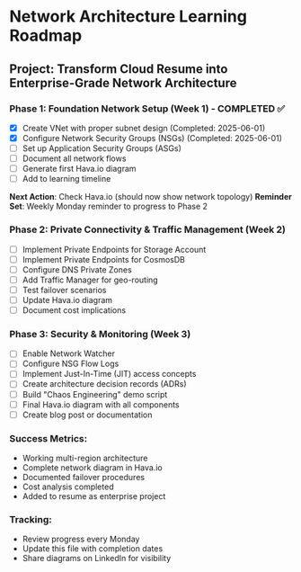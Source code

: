 # Network Architecture Learning Roadmap

## Project: Transform Cloud Resume into Enterprise-Grade Network Architecture

### Phase 1: Foundation Network Setup (Week 1) - COMPLETED ✅
- [x] Create VNet with proper subnet design (Completed: 2025-06-01)
- [x] Configure Network Security Groups (NSGs) (Completed: 2025-06-01)
- [ ] Set up Application Security Groups (ASGs)
- [ ] Document all network flows
- [ ] Generate first Hava.io diagram
- [ ] Add to learning timeline

**Next Action**: Check Hava.io (should now show network topology)
**Reminder Set**: Weekly Monday reminder to progress to Phase 2

### Phase 2: Private Connectivity & Traffic Management (Week 2)
- [ ] Implement Private Endpoints for Storage Account
- [ ] Implement Private Endpoints for CosmosDB
- [ ] Configure DNS Private Zones
- [ ] Add Traffic Manager for geo-routing
- [ ] Test failover scenarios
- [ ] Update Hava.io diagram
- [ ] Document cost implications

### Phase 3: Security & Monitoring (Week 3)
- [ ] Enable Network Watcher
- [ ] Configure NSG Flow Logs
- [ ] Implement Just-In-Time (JIT) access concepts
- [ ] Create architecture decision records (ADRs)
- [ ] Build "Chaos Engineering" demo script
- [ ] Final Hava.io diagram with all components
- [ ] Create blog post or documentation

### Success Metrics:
- Working multi-region architecture
- Complete network diagram in Hava.io
- Documented failover procedures
- Cost analysis completed
- Added to resume as enterprise project

### Tracking:
- Review progress every Monday
- Update this file with completion dates
- Share diagrams on LinkedIn for visibility